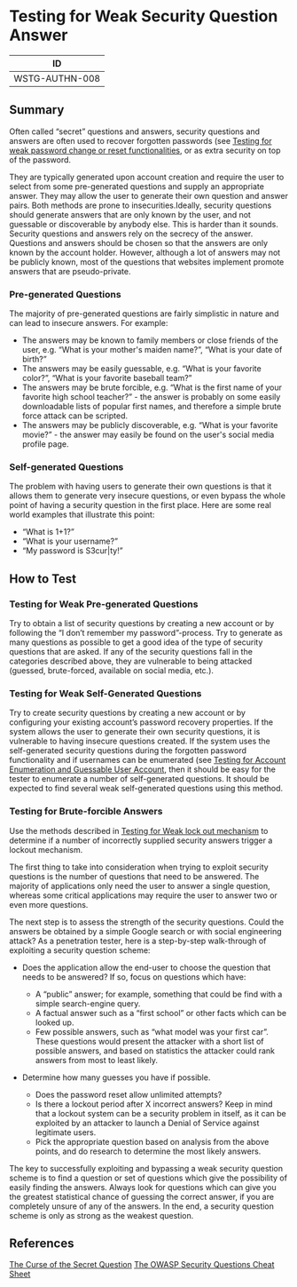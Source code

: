# Testing for Weak Security Question Answer

|ID            |
|--------------|
|WSTG-AUTHN-008|

## Summary

Often called “secret” questions and answers, security questions and answers are often used to recover forgotten passwords (see [Testing for weak password change or reset functionalities](4.5.9_Testing_for_Weak_Password_Change_or_Reset_Functionalities.md), or as extra security on top of the password.

They are typically generated upon account creation and require the user to select from some pre-generated questions and supply an appropriate answer. They may allow the user to generate their own question and answer pairs. Both methods are prone to insecurities.Ideally, security questions should generate answers that are only known by the user, and not guessable or discoverable by anybody else. This is harder than it sounds.
Security questions and answers rely on the secrecy of the answer. Questions and answers should be chosen so that the answers are only known by the account holder. However, although a lot of answers may not be publicly known, most of the questions that websites implement promote answers that are pseudo-private.

### Pre-generated Questions

The majority of pre-generated questions are fairly simplistic in nature and can lead to insecure answers. For example:

- The answers may be known to family members or close friends of the user, e.g. “What is your mother's maiden name?”, “What is your date of birth?”
- The answers may be easily guessable, e.g. “What is your favorite color?”, “What is your favorite baseball team?”
- The answers may be brute forcible, e.g. “What is the first name of your favorite high school teacher?” - the answer is probably on some easily downloadable lists of popular first names, and therefore a simple brute force attack can be scripted.
- The answers may be publicly discoverable, e.g. “What is your favorite movie?” - the answer may easily be found on the user's social media profile page.

### Self-generated Questions

The problem with having users to generate their own questions is that it allows them to generate very insecure questions, or even bypass the whole point of having a security question in the first place. Here are some real world examples that illustrate this point:

- “What is 1+1?”
- “What is your username?”
- “My password is S3cur|ty!”

## How to Test

### Testing for Weak Pre-generated Questions

Try to obtain a list of security questions by creating a new account or by following the “I don’t remember my password”-process. Try to generate as many questions as possible to get a good idea of the type of security questions that are asked. If any of the security questions fall in the categories described above, they are vulnerable to being attacked (guessed, brute-forced, available on social media, etc.).

### Testing for Weak Self-Generated Questions

Try to create security questions by creating a new account or by configuring your existing account’s password recovery properties. If the system allows the user to generate their own security questions, it is vulnerable to having insecure questions created. If the system uses the self-generated security questions during the forgotten password functionality and if usernames can be enumerated (see [Testing for Account Enumeration and Guessable User Account](../03-Identity_Management_Testing/04-Testing_for_Account_Enumeration_and_Guessable_User_Account.md), then it should be easy for the tester to enumerate a number of self-generated questions. It should be expected to find several weak self-generated questions using this method.

### Testing for Brute-forcible Answers

Use the methods described in [Testing for Weak lock out mechanism](4.5.3_Testing_for_Weak_Lock_Out_Mechanism.md) to determine if a number of incorrectly supplied security answers trigger a lockout mechanism.

The first thing to take into consideration when trying to exploit security questions is the number of questions that need to be answered. The majority of applications only need the user to answer a single question, whereas some critical applications may require the user to answer two or even more questions.

The next step is to assess the strength of the security questions. Could the answers be obtained by a simple Google search or with social engineering attack? As a penetration tester, here is a step-by-step walk-through of exploiting a security question scheme:

- Does the application allow the end-user to choose the question that needs to be answered? If so, focus on questions which have:

  - A “public” answer; for example, something that could be find with a simple search-engine query.
  - A factual answer such as a “first school” or other facts which can be looked up.
  - Few possible answers, such as “what model was your first car”. These questions would present the attacker with a short list of possible answers, and based on statistics the attacker could rank answers from most to least likely.

- Determine how many guesses you have if possible.
  - Does the password reset allow unlimited attempts?
  - Is there a lockout period after X incorrect answers? Keep in mind that a lockout system can be a security problem in itself, as it can be exploited by an attacker to launch a Denial of Service against legitimate users.
  - Pick the appropriate question based on analysis from the above points, and do research to determine the most likely answers.

The key to successfully exploiting and bypassing a weak security question scheme is to find a question or set of questions which give the possibility of easily finding the answers. Always look for questions which can give you the greatest statistical chance of guessing the correct answer, if you are completely unsure of any of the answers. In the end, a security question scheme is only as strong as the weakest question.

## References

[The Curse of the Secret Question](https://www.schneier.com/essay-081.html)
[The OWASP Security Questions Cheat Sheet](https://cheatsheetseries.owasp.org/cheatsheets/Choosing_and_Using_Security_Questions_Cheat_Sheet.html)
